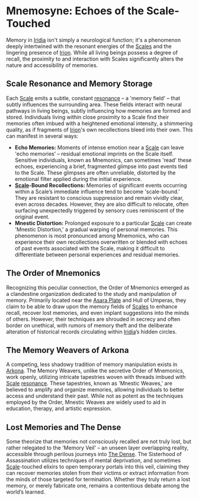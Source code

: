 # Mnemosyne: Echoes of the Scale-Touched

Memory in [Iridia](/geography/world/iridia.md) isn't simply a neurological function; it's a phenomenon deeply intertwined with the resonant energies of the [Scales](/geography/landmark/scale.md) and the lingering presence of [Irion](/being/deity/irion.md). While all living beings possess a degree of recall, the proximity to and interaction with Scales significantly alters the nature and accessibility of memories.

## Scale Resonance and Memory Storage

Each [Scale](/geography/landmark/scale.md) emits a subtle, constant [resonance](/generated/resonance/resonance.md) – a 'memory field' – that subtly influences the surrounding area. These fields interact with neural pathways in living beings, subtly influencing how memories are formed and stored. Individuals living within close proximity to a Scale find their memories often imbued with a heightened emotional intensity, a shimmering quality, as if fragments of [Irion](/being/deity/irion.md)'s own recollections bleed into their own. This can manifest in several ways:

*   **Echo Memories:** Moments of intense emotion near a [Scale](/geography/landmark/scale.md) can leave 'echo memories’ – residual emotional imprints on the Scale itself. Sensitive individuals, known as Mnemonics, can sometimes 'read' these echoes, experiencing a brief, fragmented glimpse into past events tied to the Scale. These glimpses are often unreliable, distorted by the emotional filter applied during the initial experience.
*   **[Scale](/geography/landmark/scale.md)-Bound Recollections:** Memories of significant events occurring within a Scale’s immediate influence tend to become 'scale-bound.' They are resistant to conscious suppression and remain vividly clear, even across decades. However, they are also difficult to relocate, often surfacing unexpectedly triggered by sensory cues reminiscent of the original event.
*   **Mnestic Distortion:** Prolonged exposure to a particular [Scale](/geography/landmark/scale.md) can create 'Mnestic Distortion,' a gradual warping of personal memories. This phenomenon is most pronounced among Mnemonics, who can experience their own recollections overwritten or blended with echoes of past events associated with the Scale, making it difficult to differentiate between personal experiences and residual memories.

## The Order of Mnemonics

Recognizing this peculiar connection, the Order of Mnemonics emerged as a clandestine organization dedicated to the study and manipulation of memory. Primarily located near the [Asara Plate](/geography/scale/asara-plate.md) and Hull of Umperas, they claim to be able to draw upon the memory fields of [Scales](/geography/landmark/scale.md) to enhance recall, recover lost memories, and even implant suggestions into the minds of others. However, their techniques are shrouded in secrecy and often border on unethical, with rumors of memory theft and the deliberate alteration of historical records circulating within [Iridia](/geography/world/iridia.md)’s hidden circles.

## The Memory Weavers of Arkona

A competing, less shadowy tradition of memory manipulation exists in [Arkona](/generated/city/arkona.md). The Memory Weavers, unlike the secretive Order of Mnemonics, work openly, utilizing intricate tapestries woven with threads imbued with [Scale](/geography/landmark/scale.md) [resonance](/generated/resonance/resonance.md). These tapestries, known as 'Mnestic Weaves,' are believed to amplify and organize memories, allowing individuals to better access and understand their past. While not as potent as the techniques employed by the Order, Mnestic Weaves are widely used to aid in education, therapy, and artistic expression.

## Lost Memories and The Dense

Some theorize that memories not consciously recalled are not truly lost, but rather relegated to the 'Memory Veil' – an unseen layer overlapping reality, accessible through perilous journeys into [The Dense](/generated/the-dense/the-dense.md).  The Sisterhood of Assassination utilizes techniques of mental deprivation, and sometimes [Scale](/geography/landmark/scale.md)-touched elixirs to open temporary portals into this veil, claiming they can recover memories stolen from their victims or extract information from the minds of those targeted for termination. Whether they truly return a lost memory, or merely fabricate one, remains a contentious debate among the world’s learned.
